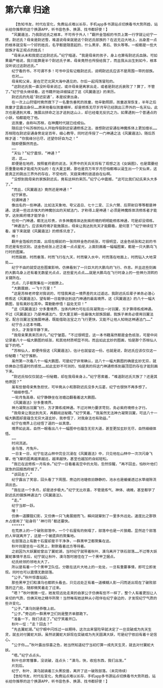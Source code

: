 # 第六章 归途
        【告知书友，时代在变化，免费站点难以长存，手机app多书源站点切换看书大势所趋，站长给你推荐的这个换源APP，听书音色多、换源、找书都好使！】
       “风翼遁法，乃我尉迟氏之根本，不可传于外人！”翻开金箔般的书页上第一行字就让纪宁一愣，尉迟氏？母亲是尉迟雪，难道说母亲就是这个尉迟氏部族的？在这无边大地上，出身差一点的根本就没有一个好的姓氏，名字都是随意起的，什么黑牙、黑石、铁头等等。一般都是一些大部族才有正规点的姓氏！
       “母亲从未和我提过这尉迟氏。”纪宁暗道，“我是母亲的孩子，身上也算有尉迟氏血脉。可如果最严格说，我只能算是半个尉迟氏子弟，母亲竟然也传授给我了，而且我从出生到如今，根本没听说过这尉迟氏。”
       纪宁看的书，不可谓不多！可书中没有记载尉迟氏，说明尉迟氏应该不是周围一带的部族。
       也对……
       母亲和父亲，是在茫茫北冥大海中遇见的，尔后一起闯荡冒险的。
       “这尉迟氏我一直没听母亲说过，或许母亲是离家出走，或者是尉迟氏衰败了？算了，不管了。”纪宁低头继续看，这书籍开始详细描述了这《风翼遁法》的来历。
       尉迟氏的先祖‘尉迟安通’，本是奴隶出身。
       在一次上山狩猎时竟然救下了一名重伤垂死的孩童，他辛勤照顾，孩童逐渐恢复，半年之后孩童才显露出身份……原来他看似孩童模样，却是修炼无尽岁月早已经跳出三界外的一名天仙，此次也是遇到大难，施展出拼命之法才逃到这山上，却已经毫无反抗之力。如果遇到一个普通点的小妖，怕都能吃了他。
       这孩童，自称叫苏桓，在神魔时代就已经成仙。
       随后这个叫苏桓的仙人开始传授尉迟安通修炼之法，谁想尉迟安通在神魔炼体上更加擅长……苏桓陪在尉迟安通身旁足足百年，细心教导，同时还传授了一门神通之法《风翼遁法》。随后苏桓才道：“你我缘分已尽，还望你好自为之！”
       随即便飘然而去。
       ……
       “天仙？”纪宁震惊，“神通？”
       这，这……
       即便是在地府，按照崔府君的说法，天界中的天兵天将有了观想之法《女娲图》，也是需要经历重重劫难才能成为天仙的！在大夏王朝，那也是百万年岁月恐怕都难以诞生出一个天仙来，这是真正的跳出三界外的存在，不受地府、天庭束缚的逍遥自在仙啊。
       “没想到我母亲的家族尉迟氏，竟有这样的来历。”纪宁心中震撼，“这可比我们纪氏来头大多了。”
       “而且，《风翼遁法》竟然还是神通！”
       纪宁屏息。
       何谓神通？
       像出名的一些神通，比如法天象地、夸父追日、七十二变、三头六臂、后羿射日等等都是神通，这是一些远古强大的神魔创出的天赋法门，才称得上是神通！必须是神魔炼体流修炼者才能学，达到紫府境才能学会！
       任何一门神通，都无比珍贵，许多神魔炼体达到紫府境的明明能修炼神通，可是却没得练。
       “神通法门，应该紫府境才能施展出，母亲让我达到先天才能翻看，是何意？”纪宁继续往下看，接下来就是《风翼遁法》的修炼讯息了。
       哗！
       翻开金箔般的页面，出现在眼前的一张同样金色的纸张，可很明显，这金色纸张和之前的书页还是有些区别。这金色纸张上还泛着一点点星光，上面刻画着一幅幅图案，都是一只大鹏鸟飞行时的图案。
       时而振翅，时而垂落，时而飞行在九天，时而窜入水中，时而落在地面上，时而钻入大地深处……
       纪宁不由的就受这些图案影响，仿佛看到了一只巨大的大鹏鸟的飞行、作息。并且这些刻画的大鹏鸟身上还有着无数星光点点，这些星光点点……就是大鹏鸟在飞行时身上的一些神力流转的关键所在。
       光点，几乎都聚集在一对翅膀上。
       “大鹏展翅，一飞十万里！”
       “这是苏桓老师曾对我说的，可惜我离这一境界差的太过遥远，我尉迟氏后辈子弟务必潜心修炼这《风翼遁法》，望有朝一日能够达到这门神通的最高境界。这《风翼遁法》的八十一幅大鹏图，皆有奥妙在其中。需勤勤参悟！益处无穷！”
       “这《风翼遁法》分多重境界，当体内神力可在后背凝聚出一对羽翼，方才算得练成神通。不过《风翼遁法》乃是神通法门，受大夏王朝一些最强大部族觊觎，我族子弟务必使用羽翼法宝，配合羽翼法宝施展神通，既能借助法宝之力飞行更快，又能不让他人知晓这神通法门……”
       纪宁合上这本书籍。
       许久，才渐渐平静下来。
       “我母亲果真来历非凡。”纪宁皱眉，“不过很明显，这一本书籍虽然都是金色纸张，可是中间记录着八十一幅大鹏图的纸张，和其他材质明显不同。而且如此玄妙的图画，怕是那个苏桓仙人留下的吧。”
       “苏桓仙人，即便传授这《风翼遁法》，估计也就留这一份。也就是说，尉迟氏应该仅仅这一份秘籍！”纪宁推断。
       虽然第一次看八十一幅大鹏图，可是纪宁非常确认，这八十一幅大鹏图的确是玄妙无穷，就仿佛自己悟道时的感觉……如此玄妙不可测的，怕是真的将这门神通修炼到最顶层的存在才能刻画下来。
       “尉迟氏怕仅仅就这一份秘籍，却在我母亲身上。”纪宁思索着，“难道尉迟氏灭族了？还是其他原因？”
       虽有些替母亲焦急担忧，可毕竟从小和那尉迟氏没多大瓜葛，纪宁也很快不再多想了。
       “细细参悟。”
       一轮月兔高悬，纪宁静静坐在池塘边翻看着这大鹏图。
       《风翼遁法》分多重境界。
       神力凝聚出羽翼飞行，方才算练成神通。不过对神力要求苛刻，务必紫府境修士才行。
       “我母亲让我达到先天，再翻阅这秘籍。”纪宁笑着，“我虽然无法神力凝聚羽翼，可这八十一幅大鹏图却是蕴含无穷大道玄妙，我参悟了，对我身法也有助益。”
       纪宁在境界上已经悟了道的一丝真意。
       境界如此高，自然一眼看出八十一幅图中也蕴含无穷大道，甚至更加玄妙无尽，自然细细体悟。
       ……
       时间流逝。
       金乌落、月兔升。
       一日复一日，纪宁在这山林中完全沉浸在《风翼遁法》中，只见他在山林中一次次闪身飞窜，他飞窜的距离越来越远，越来越快，甚至也越加的自如轻松。
       “我已在这修炼一月有余。”纪宁一日看着高空中的太阳，忽然惊醒，“再不回去，怕秋叶他们就急的回报西府城了。”
       “该回去了。”
       纪宁露出了笑容，回头看了下周围，旁边的池塘依旧静静的，池水也是缓缓透过水草缝隙流淌出去。
       “我在这一个多月，却是进步极大。”纪宁无比欢喜，不管是炼气、神体、魂魄，甚至都学了尉迟氏的镇族神通法门《风翼遁法》。
       “走。”
       纪宁当即一跃。
       嗖！
       仿佛一道朦胧幻影，又仿佛一只飞禽展翅而飞，瞬间就窜到了一里多外远处。速度比之那铁木占使用了‘轻身符’‘神行符’都还要快。
       ******
       在荒原上的一个破败部落中，一个个石屋有的倒塌了，部落中也是一片狼藉。显然这个部落的人早就离开了，这是一个被遗弃的聚集地。
       在部落边上有数十石屋却是干干净净，一群黑甲卫都聚集在这。
       秋叶则是坐在一石凳上，默默看着远方等待着。
       之前因为大妖翼蛇曾出了翼蛇湖，当时纪宁就带着秋叶、漠乌离开了铁石部落……不过等大妖翼蛇事情平息后，纪宁就让秋叶、漠乌暂时居住在了一个黑甲卫据点。
       纪氏统领的领地太大了。
       所以是有着一个个黑甲卫队伍，分散在这片大地上的一处处，一旦有重要事情，即可立即发现。同时也可以震慑无数部落。
       “公子。”秋叶惊喜站起。
       那些黑甲卫们和漠乌也都转头看去，只见远处正有着一道模糊人影一闪而逝出现在了破败部落的正门处，随即微笑着走了过来。
       “嗯？”秋叶微微一怔，她发现远处走来的自家公子仿佛有些不一样了，整个人有着更加让人亲切的气质，仿佛天地之精华所聚！当然唯有她这种从小陪伴在纪宁身边的，才发现纪宁气质的些许变化。
       “公子。”漠乌则是恭敬上前。
       “公子。”旁边的一群黑甲卫们则是整齐单膝跪下。
       “准备一下，我们该走了。”纪宁笑着开口。
       秋叶一怔：“走？回去？”
       “先去翼蛇湖。”纪宁眼中闪烁过一丝期待，这次出来冒险早就决定了一旦突破成为先天生灵，就去对付翼蛇大妖。虽然说翼蛇大妖现在突破成为先天圆满大妖，可是纪宁依旧有着十足信心。
       “公子你……”秋叶露出惊喜之色，她当然知道纪宁当初打算一成先天生灵，就去对付翼蛇大妖。
       “嗯。”纪宁点点头。
       秋叶也非常懂事，没说破，连点头：“漠乌，快，收拾东西，我们出发。”
       片刻后。
       纪宁、秋叶、漠乌就骑着三头黑狡兽，离开了这一破败部落。（未完待续）
       【告知书友，时代在变化，免费站点难以长存，手机app多书源站点切换看书大势所趋，站长给你推荐的这个换源APP，听书音色多、换源、找书都好使！】